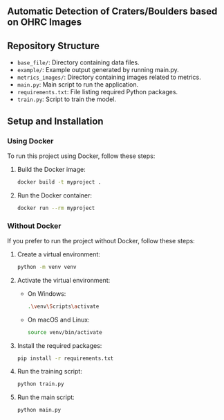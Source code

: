 ## Automatic Detection of Craters/Boulders based on OHRC Images
## Repository Structure

- `base_file/`: Directory containing data files.
- `example/`: Example output generated by running main.py.
- `metrics_images/`: Directory containing images related to metrics.
- `main.py`: Main script to run the application.
- `requirements.txt`: File listing required Python packages.
- `train.py`: Script to train the model.

## Setup and Installation

### Using Docker

To run this project using Docker, follow these steps:

1. Build the Docker image:

   ```sh
   docker build -t myproject .
   ```

2. Run the Docker container:

   ```sh
   docker run --rm myproject
   ```

### Without Docker

If you prefer to run the project without Docker, follow these steps:

1. Create a virtual environment:

   ```sh
   python -m venv venv
   ```

2. Activate the virtual environment:

   - On Windows:

     ```sh
     .\venv\Scripts\activate
     ```

   - On macOS and Linux:

     ```sh
     source venv/bin/activate
     ```

3. Install the required packages:

   ```sh
   pip install -r requirements.txt
   ```

4. Run the training script:

   ```sh
   python train.py
   ```

5. Run the main script:

   ```sh
   python main.py
   ```
